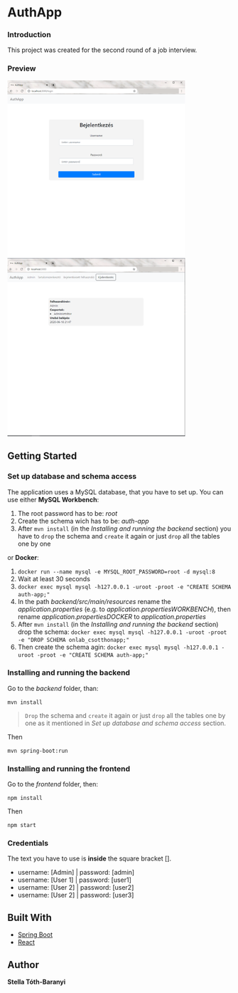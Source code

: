 # AuthApp
### Introduction
This project was created for the second round of a job interview.
### Preview
<img src="imgs/01_login.png" width="400"> <img src="imgs/02_home.png" width="400"> 
## Getting Started

### Set up database and schema access
The application uses a MySQL database, that you have to set up. You can use either **MySQL Workbench**:

 1. The root password has to be: *root*
 2. Create the schema wich has to be: *auth-app*
 3. After `mvn install` (in the *Installing and running the backend* section) you have to `drop` the schema and `create` it again or just `drop` all the tables one by one 

or **Docker**:

 1. `docker run --name mysql -e MYSQL_ROOT_PASSWORD=root -d mysql:8`
 2. Wait at least 30 seconds
 3. `docker exec mysql mysql -h127.0.0.1 -uroot -proot -e "CREATE SCHEMA auth-app;"`
 4. In the path *backend/src/main/resources* rename the *application.properties* (e.g. to *application.propertiesWORKBENCH*), then rename *application.propertiesDOCKER* to *application.properties*
 5. After `mvn install` (in the *Installing and running the backend* section) drop the schema: `docker exec mysql mysql -h127.0.0.1 -uroot -proot -e "DROP SCHEMA onlab_csotthonapp;"`
 6. Then create the schema agin: `docker exec mysql mysql -h127.0.0.1 -uroot -proot -e "CREATE SCHEMA auth-app;"`

### Installing and running the backend
Go to the *backend* folder, than:

```
mvn install
```

> `Drop` the schema and `create` it again or just `drop` all the tables one by one as it mentioned in *Set up database and schema access* section.

Then

```
mvn spring-boot:run
```

### Installing and running the frontend

Go to the *frontend* folder, then:
```
npm install
```

Then

```
npm start
```

### Credentials
The text you have to use is **inside** the square bracket [].
- username: [Admin] | password: [admin]
- username: [User 1] | password: [user1]
- username: [User 2] | password: [user2]
- username: [User 2] | password: [user3]


## Built With
* [Spring Boot](https://spring.io/projects/spring-boot) 
* [React](https://reactjs.org/) 
## Author

 **Stella Tóth-Baranyi**